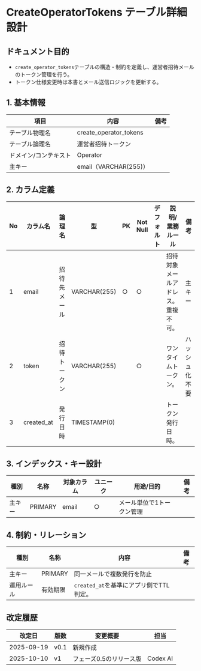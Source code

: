 # CreateOperatorTokens テーブル詳細設計

## ドキュメント目的
- `create_operator_tokens`テーブルの構造・制約を定義し、運営者招待メールのトークン管理を行う。
- トークン仕様変更時は本書とメール送信ロジックを更新する。

## 1. 基本情報
| 項目 | 内容 | 備考 |
|---|---|---|
| テーブル物理名 | create_operator_tokens |  |
| テーブル論理名 | 運営者招待トークン |  |
| ドメイン/コンテキスト | Operator |  |
| 主キー | email（VARCHAR(255)） |  |

## 2. カラム定義
| No | カラム名 | 論理名 | 型 | PK | Not Null | デフォルト | 説明/業務ルール | 備考 |
|---|---|---|---|---|---|---|---|---|
| 1 | email | 招待先メール | VARCHAR(255) | ○ | ○ |  | 招待対象メールアドレス。重複不可。 | 主キー |
| 2 | token | 招待トークン | VARCHAR(255) |  | ○ |  | ワンタイムトークン。 | ハッシュ化不要 |
| 3 | created_at | 発行日時 | TIMESTAMP(0) |  |  |  | トークン発行日時。 |  |

## 3. インデックス・キー設計
| 種別 | 名称 | 対象カラム | ユニーク | 用途/目的 | 備考 |
|---|---|---|---|---|---|
| 主キー | PRIMARY | email | ○ | メール単位で1トークン管理 |  |

## 4. 制約・リレーション
| 種別 | 名称 | 内容 | 備考 |
|---|---|---|---|
| 主キー | PRIMARY | 同一メールで複数発行を防止 |  |
| 運用ルール | 有効期限 | `created_at`を基準にアプリ側でTTL判定。 |  |

## 改定履歴
| 改定日 | 版数 | 変更概要 | 担当 |
|---|---|---|---|
| 2025-09-19 | v0.1 | 新規作成 |  |
| 2025-10-10 | v1 | フェーズ0.5のリリース版 | Codex AI |
